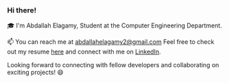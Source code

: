 ### Hi there! 
🎓 I'm Abdallah Elagamy, Student at the Computer Engineering Department.

📫 You can reach me at abdallahelagamy2@gmail.com Feel free to check out my resume [here](https://github.com/AbdallahElagamy/AbdallahElagamy/blob/main/Abdallah%20Elagamy's%20Resume.pdf) and connect with me on [LinkedIn](https://www.linkedin.com/in/abdallahelagamy/).

Looking forward to connecting with fellow developers and collaborating on exciting projects! 😄
